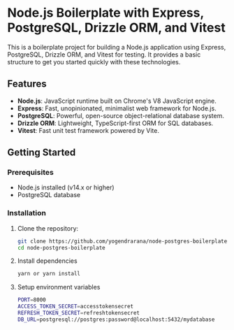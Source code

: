 # Node.js Boilerplate with Express, PostgreSQL, Drizzle ORM, and Vitest

This is a boilerplate project for building a Node.js application using Express, PostgreSQL, Drizzle ORM, and Vitest for testing. It provides a basic structure to get you started quickly with these technologies.

## Features

- **Node.js**: JavaScript runtime built on Chrome's V8 JavaScript engine.
- **Express**: Fast, unopinionated, minimalist web framework for Node.js.
- **PostgreSQL**: Powerful, open-source object-relational database system.
- **Drizzle ORM**: Lightweight, TypeScript-first ORM for SQL databases.
- **Vitest**: Fast unit test framework powered by Vite.

## Getting Started

### Prerequisites

- Node.js installed (v14.x or higher)
- PostgreSQL database

### Installation

1. Clone the repository:
   ```bash
   git clone https://github.com/yogendrarana/node-postgres-boilerplate.git
   cd node-postgres-boilerplate

2. Install dependencies
    ```bash
    yarn or yarn install
3. Setup environment variables
    ```bash
    PORT=8000
    ACCESS_TOKEN_SECRET=accesstokensecret
    REFRESH_TOKEN_SECRET=refreshtokensecret
    DB_URL=postgresql://postgres:password@localhost:5432/mydatabase
